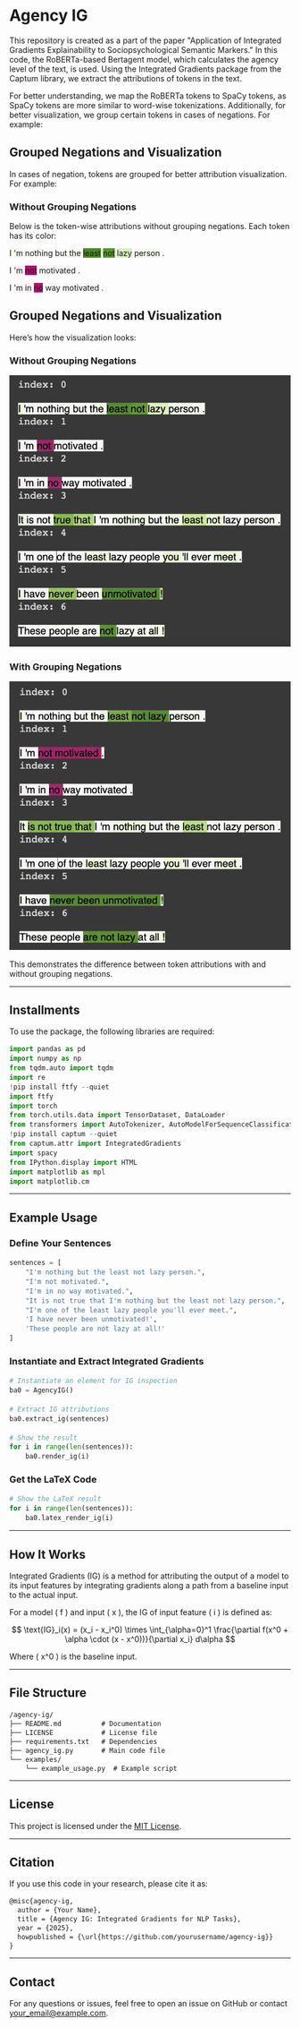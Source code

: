 # Agency IG

This repository is created as a part of the paper "Application of Integrated Gradients Explainability to Sociopsychological Semantic Markers." In this code, the RoBERTa-based Bertagent model, which calculates the agency level of the text, is used. Using the Integrated Gradients package from the Captum library, we extract the attributions of tokens in the text.

For better understanding, we map the RoBERTa tokens to SpaCy tokens, as SpaCy tokens are more similar to word-wise tokenizations. Additionally, for better visualization, we group certain tokens in cases of negations. For example:

## Grouped Negations and Visualization

In cases of negation, tokens are grouped for better attribution visualization. For example:

### Without Grouping Negations

Below is the token-wise attributions without grouping negations. Each token has its color:

<p><span style="background-color: #edf6df;">I</span> <span style="background-color: #f5f7f3;">'m</span> <span style="background-color: #f7f7f6;">nothing</span> <span style="background-color: #f7f7f6;">but</span> <span style="background-color: #f1f6e8;">the</span> <span style="background-color: #488c20;">least</span> <span style="background-color: #549825;">not</span> <span style="background-color: #d9f0bc;">lazy</span> <span style="background-color: #f2f6ec;">person</span> <span style="background-color: #f6f7f5;">.</span></p>

<p><span style="background-color: #f8f2f5;">I</span> <span style="background-color: #f8f2f5;">'m</span> <span style="background-color: #ae106b;">not</span> <span style="background-color: #f7f7f6;">motivated</span> <span style="background-color: #f7f7f7;">.</span></p>

<p><span style="background-color: #f9eff4;">I</span> <span style="background-color: #f8f5f6;">'m</span> <span style="background-color: #f9eff4;">in</span> <span style="background-color: #b1116d;">no</span> <span style="background-color: #f7f7f6;">way</span> <span style="background-color: #f7f7f6;">motivated</span> <span style="background-color: #f7f7f6;">.</span></p>

## Grouped Negations and Visualization

Here’s how the visualization looks:

### Without Grouping Negations
![Without Grouping](images/without_grouping.png)

### With Grouping Negations
![With Grouping](images/with_grouping.png)

This demonstrates the difference between token attributions with and without grouping negations.



---

## Installments

To use the package, the following libraries are required:

```python
import pandas as pd
import numpy as np
from tqdm.auto import tqdm
import re
!pip install ftfy --quiet
import ftfy
import torch
from torch.utils.data import TensorDataset, DataLoader
from transformers import AutoTokenizer, AutoModelForSequenceClassification
!pip install captum --quiet
from captum.attr import IntegratedGradients
import spacy
from IPython.display import HTML
import matplotlib as mpl
import matplotlib.cm
```

---

## Example Usage

### Define Your Sentences
```python
sentences = [
    "I'm nothing but the least not lazy person.",
    "I'm not motivated.",
    "I'm in no way motivated.",
    "It is not true that I'm nothing but the least not lazy person.",
    "I'm one of the least lazy people you'll ever meet.",
    'I have never been unmotivated!',
    'These people are not lazy at all!'
]
```

### Instantiate and Extract Integrated Gradients
```python
# Instantiate an element for IG inspection
ba0 = AgencyIG()

# Extract IG attributions
ba0.extract_ig(sentences)

# Show the result
for i in range(len(sentences)):
    ba0.render_ig(i)
```

### Get the LaTeX Code
```python
# Show the LaTeX result
for i in range(len(sentences)):
    ba0.latex_render_ig(i)
```

---

## How It Works

Integrated Gradients (IG) is a method for attributing the output of a model to its input features by integrating gradients along a path from a baseline input to the actual input.

For a model \( f \) and input \( x \), the IG of input feature \( i \) is defined as:

$$
\text{IG}_i(x) = (x_i - x_i^0) \times \int_{\alpha=0}^1 \frac{\partial f(x^0 + \alpha \cdot (x - x^0))}{\partial x_i} d\alpha
$$

Where \( x^0 \) is the baseline input.

---

## File Structure

```
/agency-ig/
├── README.md          # Documentation
├── LICENSE            # License file
├── requirements.txt   # Dependencies
├── agency_ig.py       # Main code file
└── examples/
    └── example_usage.py  # Example script
```

---

## License

This project is licensed under the [MIT License](LICENSE).

---

## Citation

If you use this code in your research, please cite it as:

```
@misc{agency-ig,
  author = {Your Name},
  title = {Agency IG: Integrated Gradients for NLP Tasks},
  year = {2025},
  howpublished = {\url{https://github.com/yourusername/agency-ig}}
}
```

---

## Contact

For any questions or issues, feel free to open an issue on GitHub or contact [your_email@example.com](mailto:your_email@example.com).
